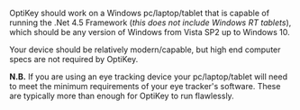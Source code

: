OptiKey should work on a Windows pc/laptop/tablet that is capable of running the .Net 4.5 Framework (*this does not include Windows RT tablets*), which should be any version of Windows from Vista SP2 up to Windows 10. 

Your device should be relatively modern/capable, but high end computer specs are not required by OptiKey.

**N.B.** If you are using an eye tracking device your pc/laptop/tablet will need to meet the minimum requirements of your eye tracker's software. These are typically more than enough for OptiKey to run flawlessly.
